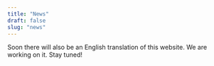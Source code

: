 ```yaml
---
title: "News"
draft: false
slug: "news"
---
```


Soon there will also be an English translation of this website. We are working on it. Stay tuned!
